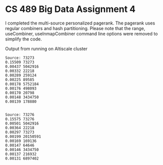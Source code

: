 CS 489 Big Data Assignment 4
============================

I completed the multi-source personalized pagerank. The pagerank uses regular combiners and hash partitioning.
Please note that the range, useCombiner, useInmapCombiner command line options were removed to simplify the code.


Output from running on Altiscale cluster
```
Source: 73273  
0.15509 73273  
0.00437 5042916  
0.00332 22218  
0.00289 259124  
0.00225 89585  
0.00178 5752184  
0.00176 498093  
0.00170 20798  
0.00148 3434750  
0.00139 178880  


Source: 73276  
0.15575 73276  
0.00501 5042916  
0.00364 22218  
0.00297 73273  
0.00199 20150591  
0.00169 169136  
0.00147 64646  
0.00146 3434750  
0.00137 216932  
0.00131 6897402  
```
